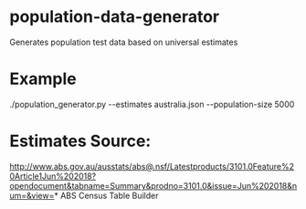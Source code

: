 # population-data-generator

Generates population test data based on universal estimates

# Example
./population_generator.py --estimates australia.json --population-size 5000

# Estimates Source:
http://www.abs.gov.au/ausstats/abs@.nsf/Latestproducts/3101.0Feature%20Article1Jun%202018?opendocument&tabname=Summary&prodno=3101.0&issue=Jun%202018&num=&view=*
ABS Census Table Builder
